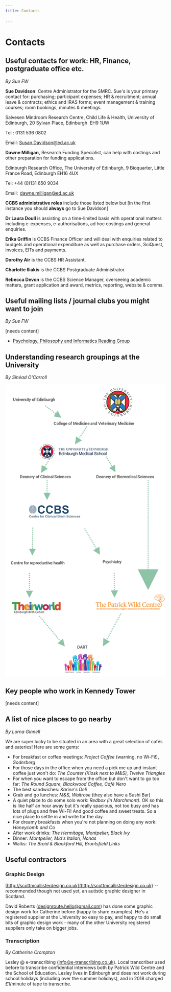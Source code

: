 ```yaml
---
title: Contacts

---
```

# Contacts

## Useful contacts for work: HR, Finance, postgraduate office etc.

_By Sue FW_

**Sue Davidson**: Centre Administrator for the SMRC. Sue's is your
primary contact for: purchasing; participant expenses; HR & recruitment;
annual leave & contracts; ethics and IRAS forms; event management &
training courses; room bookings, minutes & meetings.

Salvesen Mindroom Research Centre, Child Life & Health, University of
Edinburgh, 20 Sylvan Place, Edinburgh  EH9 1UW

Tel : 0131 536 0802

Email: [Susan.Davidson@ed.ac.uk](mailto:Susan.Davidson@ed.ac.uk)

**Dawne Milligan,** Research Funding Specialist, can help with costings
and other preparation for funding applications.

Edinburgh Research Office, The University of Edinburgh, 9 Bioquarter,
Little France Road, Edinburgh EH16 4UX

Tel: +44 (0)131 650 9034

Email:  [dawne.milligan@ed.ac.uk](mailto:dawne.milligan@ed.ac.uk)

**CCBS administrative roles** include those listed below but \[in the
first instance you should **always** go to Sue Davidson\]

**Dr Laura Doull** is assisting on a time-limited basis with operational
matters including e-expenses, e-authorisations, ad hoc costings and
general enquiries.

**Erika Griffin** is CCBS Finance Officer and will deal with enquiries
related to budgets and operational expenditure as well as purchase
orders, SciQuest, invoices, EITs and payments.

**Dorothy Air** is the CCBS HR Assistant.

**Charlotte Iliakis** is the CCBS Postgraduate Administrator.

**Rebecca Devon** is the CCBS Science Manager, overseeing academic
matters, grant application and award, metrics, reporting, website &
comms.

## Useful mailing lists / journal clubs you might want to join

_By Sue FW_

\[needs content\]

* [Psychology, Philosophy and Informatics Reading Group](http://lists.inf.ed.ac.uk/mailman/listinfo/ppig-list)

## Understanding research groupings at the University

_By Sinéad O'Carroll_

![research groupings flow chart](uploads/research-groupings.png)

## Key people who work in Kennedy Tower

\[needs content\]

## A list of nice places to go nearby

_By Lorna Ginnell_

We are super lucky to be situated in an area with a great selection of
cafés and eateries! Here are some gems:

* For breakfast or coffee meetings: _Project Coffee_ (warning, no Wi-Fi!), _Soderberg_
* For those days in the office when you need a pick me up and instant coffee just won't do: _The Counter (Kiosk next to M&S), Twelve Triangles_
* For when you want to escape from the office but don't want to go too
  far: _The Round Square, Blackwood Coffee, Café Nero_
* The best sandwiches: _Karine's Deli_
* Grab and go lunches: _M&S, Waitrose_ (they also have a Sushi Bar)
* A quiet place to do some solo work: _Redbox (in Marchmont)._ OK so
  this is like half an hour away but it's really spacious, not too
  busy and has lots of plugs and free Wi-Fi! And good coffee and sweet
  treats. So a nice place to settle in and write for the day.
* For dreamy breakfasts when you're not planning on doing any work: _Honeycomb and Co_
* After work drinks: _The Hermitage, Montpelier, Black Ivy_
* Dinner: _Montpelier, Mia's Italian, Nonas_
* Walks: _The Braid & Blackford Hill, Bruntsfield Links_

## Useful contractors

### Graphic Design

[http://scottmcallisterdesign.co.uk](http://scottmcallisterdesign.co.uk) -- recommended though not used yet,
an autistic graphic designer in Scotland.

David Roberts (designroute.hello@gmail.com) has done some graphic design work for Catherine before (happy to share examples). He's a registered supplier at the University so easy to pay, and happy to do small bits of graphic design work - many of the other University registered suppliers only take on bigger jobs. 

### Transcription

_By Catherine Crompton_

Lesley @ e-transcribing ([info@e-transcribing.co.uk](mailto:info@e-transcribing.co.uk)). Local transcriber
used before to transcribe confidential interviews both by Patrick Wild
Centre and the School of Education. Lesley lives in Edinburgh and does
not work during school holidays (including over the summer holidays),
and in 2018 charged £1/minute of tape to transcribe.